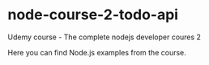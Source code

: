 # node-course-2-todo-api

Udemy course - The complete nodejs developer coures 2

Here you can find Node.js examples from the course.
